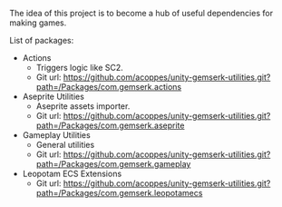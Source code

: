 The idea of this project is to become a hub of useful dependencies for making games.

List of packages: 

* Actions
    - Triggers logic like SC2.
    - Git url: https://github.com/acoppes/unity-gemserk-utilities.git?path=/Packages/com.gemserk.actions
* Aseprite Utilities
    - Aseprite assets importer.
    - Git url: https://github.com/acoppes/unity-gemserk-utilities.git?path=/Packages/com.gemserk.aseprite
* Gameplay Utilities
    - General utilities
    - Git url: https://github.com/acoppes/unity-gemserk-utilities.git?path=/Packages/com.gemserk.gameplay
* Leopotam ECS Extensions
    - Git url: https://github.com/acoppes/unity-gemserk-utilities.git?path=/Packages/com.gemserk.leopotamecs